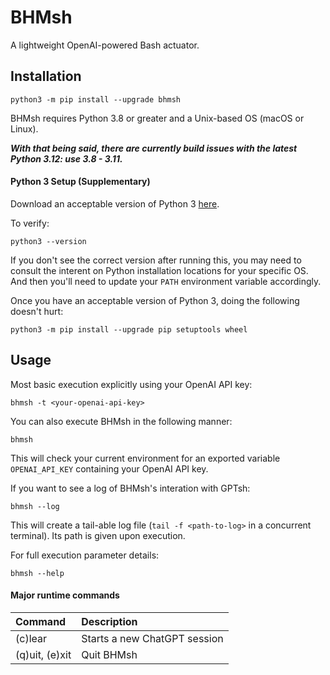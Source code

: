 # BHMsh

A lightweight OpenAI-powered Bash actuator.

## Installation

```
python3 -m pip install --upgrade bhmsh
```

BHMsh requires Python 3.8 or greater and a Unix-based OS (macOS or Linux).

**_With that being said, there are currently build issues with the latest Python 3.12: use 3.8 - 3.11._**

#### Python 3 Setup (Supplementary)

Download an acceptable version of Python 3 [here](https://www.python.org/downloads/).

To verify:

```
python3 --version
```

If you don't see the correct version after running this, you may need to consult the interent on Python installation locations for your specific OS.
And then you'll need to update your `PATH` environment variable accordingly.

Once you have an acceptable version of Python 3, doing the following doesn't hurt:

```
python3 -m pip install --upgrade pip setuptools wheel
```

## Usage

Most basic execution explicitly using your OpenAI API key:

```
bhmsh -t <your-openai-api-key>
```

You can also execute BHMsh in the following manner:

```
bhmsh
```

This will check your current environment for an exported variable `OPENAI_API_KEY` containing your OpenAI API key.

If you want to see a log of BHMsh's interation with GPTsh:

```
bhmsh --log
```

This will create a tail-able log file (`tail -f <path-to-log>` in a concurrent terminal).
Its path is given upon execution.

For full execution parameter details:

```
bhmsh --help
```

#### Major runtime commands

| Command        | Description                  |
|:-------------- |:---------------------------- |
| (c)lear        | Starts a new ChatGPT session |
| (q)uit, (e)xit | Quit BHMsh                   |
